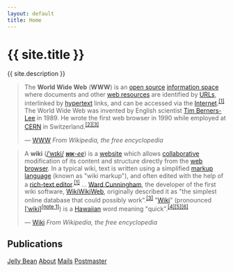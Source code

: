```yaml
---
layout: default
title: Home
---
```


# {{ site.title }}
{{ site.description }}

> The **World Wide Web** (**WWW**) is an <a href="https://en.wikipedia.org/wiki/World_Wide_Web/wiki/Open_source" title="Open source">open source</a> <a href="https://en.wikipedia.org/wiki/World_Wide_Web/wiki/Information_space" title="Information space">information space</a> where documents and other <a href="https://en.wikipedia.org/wiki/World_Wide_Web/wiki/Web_resource" title="Web resource">web resources</a> are identified by <a href="https://en.wikipedia.org/wiki/World_Wide_Web/wiki/URL" title="URL" class="mw-redirect">URLs</a>, interlinked by <a href="https://en.wikipedia.org/wiki/World_Wide_Web/wiki/Hypertext" title="Hypertext">hypertext</a> links, and can be accessed via the <a href="https://en.wikipedia.org/wiki/World_Wide_Web/wiki/Internet" title="Internet">Internet</a>.<sup id="cite_ref-1" class="reference"><a href="https://en.wikipedia.org/wiki/World_Wide_Web#cite_note-1">[1]</a></sup> The World Wide Web was invented by English scientist <a href="https://en.wikipedia.org/wiki/World_Wide_Web/wiki/Tim_Berners-Lee" title="Tim Berners-Lee">Tim Berners-Lee</a> in 1989. He wrote the first web browser in 1990 while employed at <a href="https://en.wikipedia.org/wiki/World_Wide_Web/wiki/CERN" title="CERN">CERN</a> in Switzerland.<sup id="cite_ref-2" class="reference"><a href="https://en.wikipedia.org/wiki/World_Wide_Web#cite_note-2">[2]</a></sup><sup id="cite_ref-AHT_3-0" class="reference"><a href="https://en.wikipedia.org/wiki/World_Wide_Web#cite_note-AHT-3">[3]</a></sup>
>
> &mdash; [WWW](https://en.wikipedia.org/wiki/World_Wide_Web) *From Wikipedia, the free encyclopedia*

> A <b>wiki</b> (<span class="nowrap"><span class="IPA nopopups"><a href="https://en.wikipedia.org/wiki/Help:IPA_for_English" title="Help:IPA for English">/<span style="border-bottom:1px dotted"><span title="/ˈ/ primary stress follows">ˈ</span><span title="'w' in 'wind'">w</span><span title="/ɪ/ short 'i' in 'bid'">ɪ</span><span title="'k' in 'kind'">k</span><span title="/i/ 'y' in 'happy'">i</span></span>/</a></span></span> <span title="English pronunciation respelling"><a href="https://en.wikipedia.org/wiki/Wikipedia:Pronunciation_respelling_key" title="Wikipedia:Pronunciation respelling key" class="mw-redirect"><i><b><span class="smallcaps"><span style="font-variant: small-caps; text-transform: lowercase;">WIK</span></span></b>-ee</i></a></span>) is a <a href="https://en.wikipedia.org/wiki/Website" title="Website">website</a> which allows <a href="https://en.wikipedia.org/wiki/Collaborative_software" title="Collaborative software">collaborative</a> modification of its content and structure directly from the <a href="https://en.wikipedia.org/wiki/Web_browser" title="Web browser">web browser</a>. In a typical wiki, text is written using a simplified <a href="https://en.wikipedia.org/wiki/Markup_language" title="Markup language">markup language</a> (known as "wiki markup"), and often edited with the help of a <a href="https://en.wikipedia.org/wiki/Online_rich-text_editor" title="Online rich-text editor">rich-text editor</a>.<sup id="cite_ref-Britannica_1-0" class="reference"><a href="#cite_note-Britannica-1">[1]</a></sup>
> ...
> <a href="https://en.wikipedia.org/wiki/Ward_Cunningham" title="Ward Cunningham">Ward Cunningham</a>, the developer of the first wiki software, <a href="https://en.wikipedia.org/wiki/WikiWikiWeb" title="WikiWikiWeb">WikiWikiWeb</a>, originally described it as "the simplest online database that could possibly work".<sup id="cite_ref-3" class="reference"><a href="#cite_note-3">[3]</a></sup> "<a href="https://en.wiktionary.org/wiki/wiki#Hawaiian" class="extiw" title="wikt:wiki">Wiki</a>" (pronounced <span title="Representation in the International Phonetic Alphabet (IPA)" class="IPA"><a href="https://en.wikipedia.org/wiki/Help:IPA_for_Hawaiian" title="Help:IPA for Hawaiian">[ˈwiki]</a></span><sup id="cite_ref-4" class="reference"><a href="#cite_note-4">[note 1]</a></sup>) is a <a href="https://en.wikipedia.org/wiki/Hawaiian_language" title="Hawaiian language">Hawaiian</a> word meaning "quick".<sup id="cite_ref-5" class="reference"><a href="#cite_note-5">[4]</a></sup><sup id="cite_ref-6" class="reference"><a href="#cite_note-6">[5]</a></sup><sup id="cite_ref-7" class="reference"><a href="#cite_note-7">[6]</a></sup>
>
> &mdash; [Wiki](https://en.wikipedia.org/wiki/Wiki) *From Wikipedia, the free encyclopedia*


## Publications

<div class="list-group">
  <a href="/jelly-bean" class="list-group-item">Jelly Bean</a>
  <a href="/about" class="list-group-item">About</a>
  <a href="/mails" class="list-group-item">Mails</a>
  <a href="/postmaster" class="list-group-item">Postmaster</a>
</div>